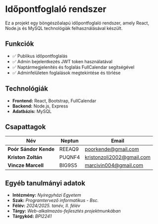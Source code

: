 # Időpontfoglaló rendszer

Ez a projekt egy böngészőalapú időpontfoglaló rendszer, amely React, Node.js és MySQL technológiák felhasználásával készült.

## Funkciók

- ✅ Publikus időpontfoglalás
- ✅ Admin bejelentkezés JWT token használatával
- ✅ Naptármegjelenítés és foglalás FullCalendar segítségével
- ✅ Adminfelületen foglalások megtekintése és törlése

## Technológiák

- **Frontend:** React, Bootstrap, FullCalendar
- **Backend:** Node.js, Express
- **Adatbázis:** MySQL

## Csapattagok

| Név                | Neptun     | Email                      |
|--------------------|------------|----------------------------|
| **Poór Sándor Kende**  | REEAQ9     | poorkende@gmail.com        |
| **Kriston Zoltán**     | PUQNF4     | kristonzoli2002@gmail.com  |
| **Vincze Marcell**     | BIG9S5     | marcivin004@gmail.com      |

## Egyéb tanulmányi adatok

- **Intézmény:** *Nyíregyházi Egyetem*
- **Szak:** *Programtervező informatikus - Bsc.*
- **Félév:** *2024/2025. tanév, II. félév*
- **Tárgy:** *Web-alkalmazás-fejlesztés projektmunkában*
- **Tárgykód:** *BPI2241*
